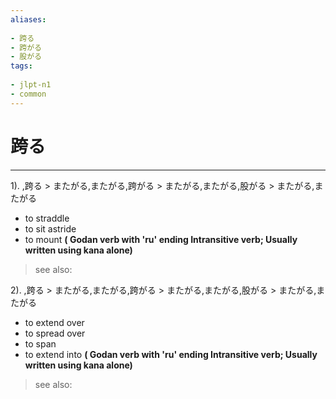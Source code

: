 ```yaml
---
aliases:
    
- 跨る
- 跨がる
- 股がる
tags:
    
- jlpt-n1
- common
---
```


# 跨る
---
1).
,跨る > またがる,またがる,跨がる > またがる,またがる,股がる > またがる,またがる

- to straddle
- to sit astride
- to mount
**( Godan verb with 'ru' ending Intransitive verb; Usually written using kana alone)**
> see also: 
            
2).
,跨る > またがる,またがる,跨がる > またがる,またがる,股がる > またがる,またがる

- to extend over
- to spread over
- to span
- to extend into
**( Godan verb with 'ru' ending Intransitive verb; Usually written using kana alone)**
> see also: 
            